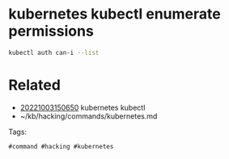 # kubernetes kubectl enumerate permissions
```bash
kubectl auth can-i --list
```

# Related

- [20221003150650](/zet/20221003150650/README.md) kubernetes kubectl
- ~/kb/hacking/commands/kubernetes.md

Tags:

    #command #hacking #kubernetes 
